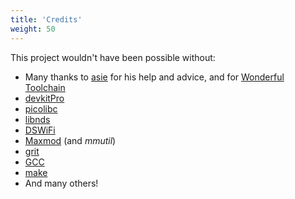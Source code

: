 ```yaml
---
title: 'Credits'
weight: 50
---
```


This project wouldn't have been possible without:

- Many thanks to [asie](https://asie.pl) for his help and advice, and for
  [Wonderful Toolchain](https://wonderful.asie.pl/)
- [devkitPro](https://devkitpro.org/)
- [picolibc](https://github.com/picolibc/picolibc)
- [libnds](https://github.com/devkitPro/libnds)
- [DSWiFi](http://akkit.org/dswifi/)
- [Maxmod](https://maxmod.devkitpro.org/) (and *mmutil*)
- [grit](https://www.coranac.com/projects/grit/)
- [GCC](https://gcc.gnu.org/)
- [make](https://www.gnu.org/software/make/)
- And many others!
